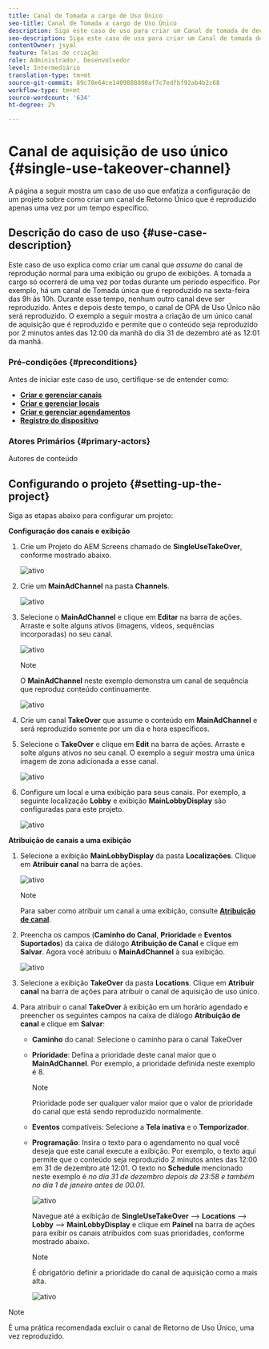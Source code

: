 ```yaml
---
title: Canal de Tomada a cargo de Uso Único
seo-title: Canal de Tomada a cargo de Uso Único
description: Siga este caso de uso para criar um Canal de tomada de decisão de uso único.
seo-description: Siga este caso de uso para criar um Canal de tomada de decisão de uso único.
contentOwner: jsyal
feature: Telas de criação
role: Administrador, Desenvolvedor
level: Intermediário
translation-type: tm+mt
source-git-commit: 89c70e64ce1409888800af7c7edfbf92ab4b2c68
workflow-type: tm+mt
source-wordcount: '634'
ht-degree: 2%

---
```



# Canal de aquisição de uso único {#single-use-takeover-channel}

A página a seguir mostra um caso de uso que enfatiza a configuração de um projeto sobre como criar um canal de Retorno Único que é reproduzido apenas uma vez por um tempo específico.


## Descrição do caso de uso {#use-case-description}

Este caso de uso explica como criar um canal que *assume* do canal de reprodução normal para uma exibição ou grupo de exibições. A tomada a cargo só ocorrerá de uma vez por todas durante um período específico.
Por exemplo, há um canal de Tomada única que é reproduzido na sexta-feira das 9h às 10h. Durante esse tempo, nenhum outro canal deve ser reproduzido. Antes e depois deste tempo, o canal de OPA de Uso Único não será reproduzido. O exemplo a seguir mostra a criação de um único canal de aquisição que é reproduzido e permite que o conteúdo seja reproduzido por 2 minutos antes das 12:00 da manhã do dia 31 de dezembro até as 12:01 da manhã.

### Pré-condições {#preconditions}

Antes de iniciar este caso de uso, certifique-se de entender como:

* **[Criar e gerenciar canais](managing-channels.md)**
* **[Criar e gerenciar locais](managing-locations.md)**
* **[Criar e gerenciar agendamentos](managing-schedules.md)**
* **[Registro do dispositivo](device-registration.md)**

### Atores Primários {#primary-actors}

Autores de conteúdo

## Configurando o projeto {#setting-up-the-project}

Siga as etapas abaixo para configurar um projeto:

**Configuração dos canais e exibição**

1. Crie um Projeto do AEM Screens chamado de **SingleUseTakeOver**, conforme mostrado abaixo.

   ![ativo](assets/single-takeover1.png)

1. Crie um **MainAdChannel** na pasta **Channels**.

   ![ativo](assets/single-takeover2.png)

1. Selecione o **MainAdChannel** e clique em **Editar** na barra de ações. Arraste e solte alguns ativos (imagens, vídeos, sequências incorporadas) no seu canal.

   ![ativo](assets/single-takeover2.png)


   >[!NOTE]
   >O **MainAdChannel** neste exemplo demonstra um canal de sequência que reproduz conteúdo continuamente.

   ![ativo](assets/single-takeover3.png)

1. Crie um canal **TakeOver** que assume o conteúdo em **MainAdChannel** e será reproduzido somente por um dia e hora específicos.

1. Selecione o **TakeOver** e clique em **Edit** na barra de ações. Arraste e solte alguns ativos no seu canal. O exemplo a seguir mostra uma única imagem de zona adicionada a esse canal.

   ![ativo](assets/single-takeover4.png)

1. Configure um local e uma exibição para seus canais. Por exemplo, a seguinte localização **Lobby** e exibição **MainLobbyDisplay** são configuradas para este projeto.

   ![ativo](assets/single-takeover5.png)

**Atribuição de canais a uma exibição**

1. Selecione a exibição **MainLobbyDisplay** da pasta **Localizações**. Clique em **Atribuir canal** na barra de ações.

   ![ativo](assets/single-takeover6.png)

   >[!NOTE]
   >Para saber como atribuir um canal a uma exibição, consulte **[Atribuição de canal](channel-assignment.md)**.

1. Preencha os campos (**Caminho do Canal**, **Prioridade** e **Eventos Suportados**) da caixa de diálogo **Atribuição de Canal** e clique em **Salvar**. Agora você atribuiu o **MainAdChannel** à sua exibição.

   ![ativo](assets/single-takeover7.png)

1. Selecione a exibição **TakeOver** da pasta **Locations**. Clique em **Atribuir canal** na barra de ações para atribuir o canal de aquisição de uso único.

1. Para atribuir o canal **TakeOver** à exibição em um horário agendado e preencher os seguintes campos na caixa de diálogo **Atribuição de canal** e clique em **Salvar**:

   * **Caminho** do canal: Selecione o caminho para o canal TakeOver
   * **Prioridade**: Defina a prioridade deste canal maior que o  **MainAdChannel**. Por exemplo, a prioridade definida neste exemplo é 8.

      >[!NOTE]
      >Prioridade pode ser qualquer valor maior que o valor de prioridade do canal que está sendo reproduzido normalmente.
   * **Eventos** compatíveis: Selecione a  **Tela inativa** e o  **Temporizador**.
   * **Programação**: Insira o texto para o agendamento no qual você deseja que este canal execute a exibição. Por exemplo, o texto aqui permite que o conteúdo seja reproduzido 2 minutos antes das 12:00 em 31 de dezembro até 12:01.
O texto no **Schedule** mencionado neste exemplo é *no dia 31 de dezembro depois de 23:58 e também no dia 1 de janeiro antes de 00.01*.

      ![ativo](assets/single-takeover8.png)

      Navegue até a exibição de **SingleUseTakeOver** —> **Locations** —> **Lobby** —> **MainLobbyDisplay** e clique em **Painel** na barra de ações para exibir os canais atribuídos com suas prioridades, conforme mostrado abaixo.

      >[!NOTE]
      >É obrigatório definir a prioridade do canal de aquisição como a mais alta.

      ![ativo](assets/single-takeover9.png)

>[!NOTE]
>
>É uma prática recomendada excluir o canal de Retorno de Uso Único, uma vez reproduzido.
